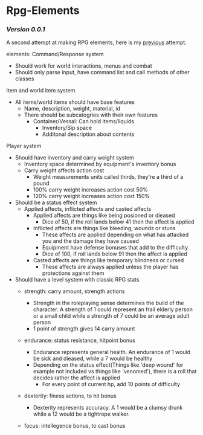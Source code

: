 # Rpg-Elements
### *Version 0.0.1*

A second attempt at making RPG elements, here is my [previous]() attempt.

elements:
Command/Response system
- Should work for world interactions, menus and combat
- Should only parse input, have command list and call methods of other classes

Item and world item system
- All items/world items should have base features
  - Name, description, weight, material, id
  - There should be subcatogries with their own features
    - Container/Vessal: Can hold items/liquids
      - Inventory/Sip space
      - Additonal description about contents

Player system
- Should have inventory and carry weight system
  - Inventory space determined by equipment's inventory bonus
  - Carry weight affects action cost
    - Weight measurements units called thirds, they're a third of a pound
    - 100% carry weight increases action cost 50%
    - 120% carry weight increases action cost 150%
- Should be a status effect system
  - Applied affects, inflicted affects and casted affects
    - Applied affects are things like being posioned or dieased
      - Dice of 50, if the roll lands below 41 then the affect is applied
    - Inflicted affects are things like bleeding, wounds or stuns
      - These affects are applied depending on what has attacked you and the damage they have caused
      - Equipment have defense bonuses that add to the difficulty
      - Dice of 100, if roll lands below 91 then the affect is applied
    - Casted affects are things like temporary blindness or cursed
      - These affects are always applied unless the player has protections against them
- Should have a level system with classic RPG stats
  - strength: carry amount, strength actions
    - Strength in the roleplaying sense determines the build of the character. A strength of 1 could represent an frail elderly person or a small child while a strength of 7 could be an average adult person
    - 1 point of strength gives 14 carry amount

  - endurance: status resistance, hitpoint bonus
    - Endurance represents general health. An endurance of 1 would be sick and dieased, while a 7 would be healthy
    - Depending on the status effect(Things like 'deep wound' for example not included vs things like 'venomed'), there is a roll that decides rather the affect is applied
      - For every point of current hp, add 10 points of difficulty

  - dexterity: finess actions, to hit bonus
    - Dexterity represents accuracy. A 1 would be a clumsy drunk while a 12 would be a tightrope walker.

  - focus: intellegence bonus, to cast bonus
